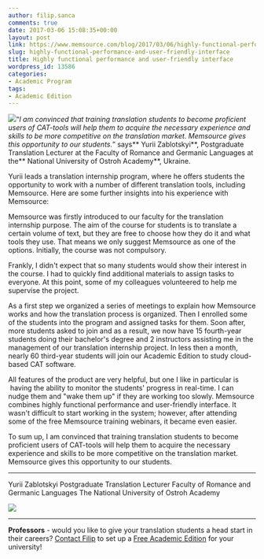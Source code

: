 ```yaml
---
author: filip.sanca
comments: true
date: 2017-03-06 15:08:35+00:00
layout: post
link: https://www.memsource.com/blog/2017/03/06/highly-functional-performance-and-user-friendly-interface/
slug: highly-functional-performance-and-user-friendly-interface
title: Highly functional performance and user-friendly interface
wordpress_id: 13586
categories:
- Academic Program
tags:
- Academic Edition
---
```


[![](http://www.memsource.com/wp-content/uploads/2017/02/photo-271x300.jpg)](http://www.memsource.com/wp-content/uploads/2017/02/photo.jpg)“_I am convinced that training translation students to become proficient users of CAT-tools will help them to acquire the necessary experience and skills to be more competitive on the translation market. Memsource gives this opportunity to our students._” says** Yurii Zablotskyi**, Postgraduate Translation Lecturer at the Faculty of Romance and Germanic Languages at the** National University of Ostroh Academy**, Ukraine.

Yurii leads a translation internship program, where he offers students the opportunity to work with a number of different translation tools, including Memsource. Here are some further insights into his experience with Memsource:

<!-- more -->

Memsource was firstly introduced to our faculty for the translation internship purpose. The aim of the course for students is to translate a certain volume of text, but they are free to choose how they do it and what tools they use. That means we only suggest Memsource as one of the options. Initially, the course was not compulsory.

Frankly, I didn't expect that so many students would show their interest in the course. I had to quickly find additional materials to assign tasks to everyone. At this point, some of my colleagues volunteered to help me supervise the project.

As a first step we organized a series of meetings to explain how Memsource works and how the translation process is organized. Then I enrolled some of the students into the program and assigned tasks for them. Soon after, more students asked to join and as a result, we now have 15 fourth-year students doing their bachelor's degree and 2 instructors assisting me in the management of our translation internship project. In less then a month, nearly 60 third-year students will join our Academic Edition to study cloud-based CAT software.

All features of the product are very helpful, but one I like in particular is  having the ability to monitor the students' progress in real-time. I can nudge them and "wake them up" if they are working too slowly. Memsource combines highly functional performance and user-friendly interface. It wasn't difficult to start working in the system; however, after attending some of the free Memsource training webinars, it became even easier.

To sum up, I am convinced that training translation students to become proficient users of CAT-tools will help them to acquire the necessary experience and skills to be more competitive on the translation market. Memsource gives this opportunity to our students.

________________________________________

Yurii Zablotskyi
Postgraduate Translation Lecturer
Faculty of Romance and Germanic Languages
The National University of Ostroh Academy

[![](http://www.memsource.com/wp-content/uploads/2017/02/logo.jpg)](http://www.memsource.com/wp-content/uploads/2017/02/logo.jpg)

________________________________________

**Professors** - would you like to give your translation students a head start in their careers? [Contact Filip](mailto:filip.sanca@memsource.com) to set up a [Free Academic Edition](http://www.memsource.com/blog/2014/09/26/the-memsource-academic-edition/) for your university!

